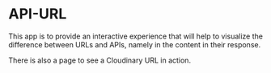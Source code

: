 # API-URL

This app is to provide an interactive experience that will help to visualize the difference between URLs and APIs, namely in the content in their response.

There is also a page to see a Cloudinary URL in action.